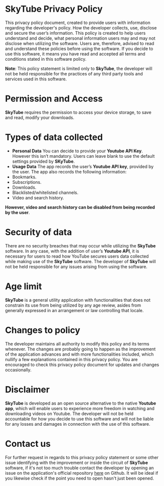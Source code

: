 # SkyTube Privacy Policy
This privacy policy document, created to provide users with information regarding the developer's policy. How the developer collects, use, disclose and secure the user’s information. This policy is created to help users understand and decide, what personal information users may and may not disclose when utilizing the software. Users are, therefore, advised to read and understand these policies before using the software.
If you decide to use this software, it means you have read and accepted all terms and conditions stated in this software policy.

**Note**: This policy statement is limited only to **SkyTube**, the developer will not be held responsible for the practices of any third party tools and services used in this software.

# Permission and Access
**SkyTube** requires the permission to access your device storage, to save and read, modify your downloads.

# Types of data collected
* **Personal Data**
You can decide to provide your **Youtube API Key**. However this isn’t mandatory. Users can leave blank to use the default settings provided by **SKyTube**.
* **Usage Data**
The app records the user’s **Youtube API key**, provided by the user. 
The app also records the following information:
* Bookmarks.
* Subscriptions.
* Downloads.
* Blacklisted/whitelisted channels.
* Video and search history.

**However, video and search history can be disabled from being recorded by the user**.

# Security of data
There are no security breaches that may occur while utilizing the **SkyTube** software. In any case, with the addition of user’s **Youtube API**, it is necessary for users to read how YouTube secures users data collected while making use of the **SkyTube** software. The developer of **SkyTube** will not be held responsible for any issues arising from using the software.

# Age limit
**SkyTube** is a general utility application with functionalities that does not constrain its use from being utilized by any age review, asides from generally expressed in an arrangement or law controlling that locale.

# Changes to policy
The developer maintains all authority to modify this policy and its terms whenever. The changes are probably going to happen as the improvement of the application advances and with more functionalities included, which nullify a few explanations contained in this privacy policy. You are encouraged to check this privacy policy document for updates and changes occasionally.

# Disclaimer
**SkyTube** is developed as an open source alternative to the native **Youtube app**, which will enable users to experience more freedom in watching and downloading videos on Youtube. The developer will not be held accountable for how you decide to use this software and will not be liable for any losses and damages in connection with the use of this software.

# Contact us
For further request in regards to this privacy policy statement or some other issue identifying with the improvement or inside the circuit of **SkyTube** software, if it's not too much trouble contact the developer by opening an issue on the application's official repository [here](https://github.com/ram-on/SkyTube/issues) on Github. It will be ideal if you likewise check if the point you need to open hasn't just been opened.
